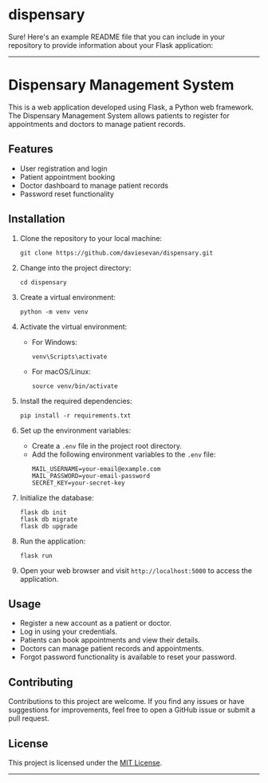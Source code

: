 # dispensary
Sure! Here's an example README file that you can include in your repository to provide information about your Flask application:

---

# Dispensary Management System

This is a web application developed using Flask, a Python web framework. The Dispensary Management System allows patients to register for appointments and doctors to manage patient records.

## Features

- User registration and login
- Patient appointment booking
- Doctor dashboard to manage patient records
- Password reset functionality

## Installation

1. Clone the repository to your local machine:
   ```shell
   git clone https://github.com/daviesevan/dispensary.git
   ```

2. Change into the project directory:
   ```shell
   cd dispensary
   ```

3. Create a virtual environment:
   ```shell
   python -m venv venv
   ```

4. Activate the virtual environment:
   - For Windows:
     ```shell
     venv\Scripts\activate
     ```
   - For macOS/Linux:
     ```shell
     source venv/bin/activate
     ```

5. Install the required dependencies:
   ```shell
   pip install -r requirements.txt
   ```

6. Set up the environment variables:
   - Create a `.env` file in the project root directory.
   - Add the following environment variables to the `.env` file:
     ```dotenv
     MAIL_USERNAME=your-email@example.com
     MAIL_PASSWORD=your-email-password
     SECRET_KEY=your-secret-key
     ```

7. Initialize the database:
   ```shell
   flask db init
   flask db migrate
   flask db upgrade
   ```

8. Run the application:
   ```shell
   flask run
   ```

9. Open your web browser and visit `http://localhost:5000` to access the application.

## Usage

- Register a new account as a patient or doctor.
- Log in using your credentials.
- Patients can book appointments and view their details.
- Doctors can manage patient records and appointments.
- Forgot password functionality is available to reset your password.

## Contributing

Contributions to this project are welcome. If you find any issues or have suggestions for improvements, feel free to open a GitHub issue or submit a pull request.

## License

This project is licensed under the [MIT License](LICENSE).

---
